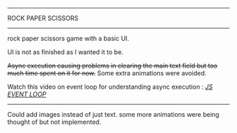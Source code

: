 ****************************************
ROCK PAPER SCISSORS
****************************************

rock paper scissors game with a basic UI.

UI is not as finished as I wanted it to be.

~~Async execution causing problems in clearing the main text field but too much time spent on it for now.~~
Some extra animations were avoided.

Watch this video on event loop for understanding async execution : _[JS EVENT LOOP](https://www.youtube.com/watch?v=8aGhZQkoFbQ)_

---

Could add images instead of just text.
some more animations were being thought of but not implemented.
